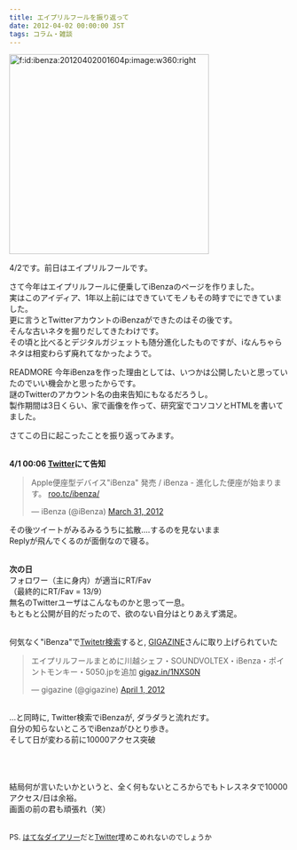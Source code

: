 ```yaml
---
title: エイプリルフールを振り返って
date: 2012-04-02 00:00:00 JST
tags: コラム・雑談
---
```


<span itemscope itemtype="http://schema.org/Photograph"><a href="http://f.hatena.ne.jp/ibenza/20120402001604" class="hatena-fotolife" itemprop="url"><img src="//cdn-ak.f.st-hatena.com/images/fotolife/i/ibenza/20120402/20120402001604.png" alt="f:id:ibenza:20120402001604p:image:w360:right" title="f:id:ibenza:20120402001604p:image:w360:right" class="hatena-fotolife hatena-image-right" style="width:360px" itemprop="image"></a></span>

4/2です。前日はエイプリルフールです。

さて今年はエイプリルフールに便乗してiBenzaのページを作りました。<br />
実はこのアイディア、1年以上前にはできていてモノもその時すでにできていました。<br />
更に言うとTwitterアカウントのiBenzaができたのはその後です。<br />
そんな古いネタを掘りだしてきたわけです。<br />
その頃と比べるとデジタルガジェットも随分進化したものですが、iなんちゃらネタは相変わらず廃れてなかったようで。

READMORE
今年iBenzaを作った理由としては、いつかは公開したいと思っていたのでいい機会かと思ったからです。<br />
謎のTwitterのアカウント名の由来告知にもなるだろうし。<br />
製作期間は3日くらい、家で画像を作って、研究室でコソコソとHTMLを書いてました。

さてこの日に起こったことを振り返ってみます。

<br /><span class="deco" style="font-weight:bold;">4/1 00:06 <a class="keyword" href="http://d.hatena.ne.jp/keyword/Twitter">Twitter</a>にて告知</span><br />

> Apple便座型デバイス"iBenza" 発売 / iBenza - 進化した便座が始まります。 [roo.tc/ibenza/](http://t.co/QSYS13JH)
> 
> — iBenza (@iBenza) [March 31, 2012](https://twitter.com/iBenza/status/186107242800619523)

その後ツイートがみるみるうちに拡散....するのを見ないまま<br />
Replyが飛んでくるのが面倒なので寝る。

<br /><span class="deco" style="font-weight:bold;">次の日</span><br />
フォロワー（主に身内）が適当にRT/Fav<br />
（最終的にRT/Fav = 13/9）<br />
無名のTwitterユーザはこんなものかと思って一息。<br />
もともと公開が目的だったので、欲のない自分はとりあえず満足。

<br />何気なく"iBenza"で[Twitetr検索](https://twitter.com/#!/search/realtime/iBenza)すると, [GIGAZINE](http://gigazine.net/)さんに取り上げられていた<br />

> エイプリルフールまとめに川越シェフ・SOUNDVOLTEX・iBenza・ポイントモンキー・5050.jpを追加 [gigaz.in/1NXS0N](http://t.co/uuj8IL8Q)
> 
> — gigazine (@gigazine) [April 1, 2012](https://twitter.com/gigazine/status/186280505803673601)

<br />...と同時に, Twitter検索でiBenzaが, ダラダラと流れだす。<br />
自分の知らないところでiBenzaがひとり歩き。<br />
そして日が変わる前に10000アクセス突破

<br /><br /><br />結局何が言いたいかというと、全く何もないところからでもトレスネタで10000アクセス/日は余裕。<br />
画面の前の君も頑張れ（笑）

<br /><span class="deco" style="font-size:small;">PS. <a class="keyword" href="http://d.hatena.ne.jp/keyword/%A4%CF%A4%C6%A4%CA%A5%C0%A5%A4%A5%A2%A5%EA%A1%BC">はてなダイアリー</a>だと<a class="keyword" href="http://d.hatena.ne.jp/keyword/Twitter">Twitter</a>埋めこめれないのでしょうか</span>

